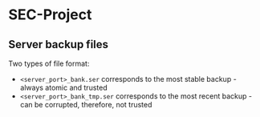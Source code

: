 # SEC-Project

## Server backup files

Two types of file format:

- `<server_port>_bank.ser` corresponds to the most stable backup - always atomic and trusted
- `<server_port>_bank_tmp.ser` corresponds to the most recent backup - can be corrupted, therefore, not trusted